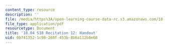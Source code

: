 ```yaml
---
content_type: resource
description: ''
file: /media/https%3A/open-learning-course-data-rc.s3.amazonaws.com/18-04-complex-variables-with-applications-spring-2018/0b7413521c98260f453b8b6a112b8e68_MIT18_04S18_Recit12-handout.pdf
file_type: application/pdf
resourcetype: Document
title: '18.04 S18 Recitation 12: Handout'
uid: 0b741352-1c98-260f-453b-8b6a112b8e68
---
```

